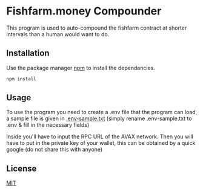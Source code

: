 # Fishfarm.money Compounder

This program is used to auto-compound the fishfarm contract at shorter intervals than a human would want to do.

## Installation

Use the package manager [npm](https://docs.npmjs.com/cli/v7/commands/npm-install) to install the dependancies.

```bash
npm install
```

## Usage

To use the program you need to create a .env file that the program can load, a sample file is given in [.env-sample.txt](.env-sample.txt) (simply rename .env-sample.txt to .env & fill in the necessary fields)

Inside you'll have to input the RPC URL of the AVAX network. Then you will have to put in the private key of your wallet, this can be obtained by a quick google (do not share this with anyone)

## License

[MIT](https://choosealicense.com/licenses/mit/)
